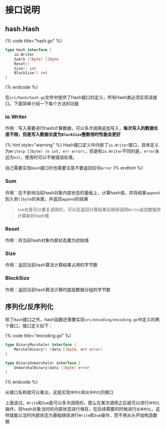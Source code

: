 # 接口说明

## hash.Hash

{% code title="hash.go" %}
```go
type Hash interface {
    io.Writer
    Sum(b []byte) []byte
    Reset()
    Size() int
    BlockSize() int
}
```
{% endcode %}

在`src/hash/hash.go`文件中提供了Hash接口的定义，所有Hash类必须实现该接口，下面简单介绍一下每个方法的功能

### io.Writer

作用：写入需要进行hash计算数据，可以多次调用追加写入，**每次写入的数据长度不限，但是写入数据长度为`BlockSize`整数倍时性能会更好**

{% hint style="warning" %}
Hash接口定义中内嵌了`io.Writer`接口，具体定义为`Write(p []byte) (n int, err error)`，但是和`io.Writer`不同的是，`error`永远为`nil`，使用时可以不做错误处理。

自己需要实现`Hash`接口时也需要注意不要返回任何`error`
{% endhint %}

### Sum

作用：在不影响当前hash对象内部状态的基础上，计算hash值，并将结果`append`到入参`[]byte`的末尾，并返回`append`的结果

> `Sum`也是可以重复调用的，可以在返回计算结果后继续调用`Write`追加数据并计算新的hash值

### Reset

作用：将当前hash对象内部状态置为初始值

### Size

作用：返回当前hash算法计算结果占用的字节数

### BlockSize

作用：返回当前hash算法计算时底层数据分组的字节数

## 序列化/反序列化

除了`Hash`接口之外，hash函数还需要实现`src/encoding/encoding.go`中定义的两个接口，接口定义如下：

{% code title="encoding.go" %}
```go
type BinaryMarshaler interface {
    MarshalBinary() (data []byte, err error)
}

type BinaryUnmarshaler interface {
    UnmarshalBinary(data []byte) error
}
```
{% endcode %}

从接口名称就可以看出，这是实现`序列化`和`反序列化`的接口

上面说过，`Write`和`Sum`是可以多次调用的，那么在某次调用之后就可以进行`序列化`操作，将hash对象当时的内部状态进行保存，在后续需要的时候进行`反序列化`，这样就能以当时内部状态为基础继续进行`Write`和`Sum`操作，而不用从头开始构造数据